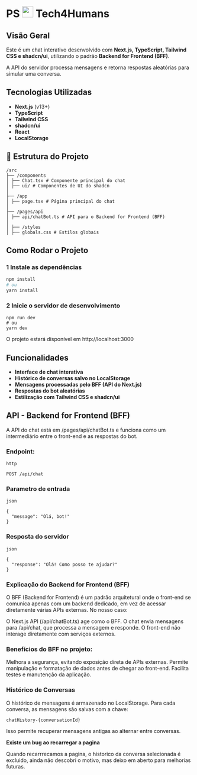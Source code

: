 
# PS <img src="https://cdn.prod.website-files.com/65155fabb679475d43638cde/651ea5768a91286dcad5a19b_Logo.png" width= "30"> Tech4Humans

## Visão Geral

Este é um chat interativo desenvolvido com **Next.js, TypeScript, Tailwind CSS e shadcn/ui**, utilizando o padrão **Backend for Frontend (BFF)**.

A API do servidor processa mensagens e retorna respostas aleatórias para simular uma conversa.

## Tecnologias Utilizadas

- **Next.js** (v13+)
- **TypeScript**
- **Tailwind CSS**
- **shadcn/ui**
- **React**
- **LocalStorage**

## 📁 Estrutura do Projeto

```
/src
├── /components
│ ├── Chat.tsx # Componente principal do chat
│ ├── ui/ # Componentes de UI do shadcn
│
├── /app
│ ├── page.tsx # Página principal do chat
│
├── /pages/api
│ ├── api/chatBot.ts # API para o Backend for Frontend (BFF)
│
│ ├── /styles
│ ├── globals.css # Estilos globais
```

## Como Rodar o Projeto

### 1️ Instale as dependências

```bash
npm install
# ou
yarn install
```

### 2️ Inicie o servidor de desenvolvimento

```
npm run dev
# ou
yarn dev
```

O projeto estará disponível em http://localhost:3000

## Funcionalidades

- **Interface de chat interativa**
- **Histórico de conversas salvo no LocalStorage**
- **Mensagens processadas pelo BFF (API do Next.js)**
- **Respostas do bot aleatórias**
- **Estilização com Tailwind CSS e shadcn/ui**

## API - Backend for Frontend (BFF)

A API do chat está em /pages/api/chatBot.ts e funciona como um intermediário entre o front-end e as respostas do bot.

### Endpoint:

```
http

POST /api/chat
```

### Parametro de entrada

```
json

{
  "message": "Olá, bot!"
}
```

### Resposta do servidor

```
json

{
  "response": "Olá! Como posso te ajudar?"
}
```

### Explicação do Backend for Frontend (BFF)

O BFF (Backend for Frontend) é um padrão arquitetural onde o front-end se comunica apenas com um backend dedicado, em vez de acessar diretamente várias APIs externas. No nosso caso:

O Next.js API (/api/chatBot.ts) age como o BFF.
O chat envia mensagens para /api/chat, que processa a mensagem e responde.
O front-end não interage diretamente com serviços externos.

### Benefícios do BFF no projeto:

Melhora a segurança, evitando exposição direta de APIs externas.
Permite manipulação e formatação de dados antes de chegar ao front-end.
Facilita testes e manutenção da aplicação.

### Histórico de Conversas

O histórico de mensagens é armazenado no LocalStorage. Para cada conversa, as mensagens são salvas com a chave:

```
chatHistory-{conversationId}
```

Isso permite recuperar mensagens antigas ao alternar entre conversas.

**Existe um bug ao recarregar a pagina**

Quando recarrrecamos a pagina, o historico da conversa selecionada é excluido, ainda não descobri o motivo, mas deixo em aberto para melhorias futuras.
